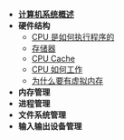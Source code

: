 * [**计算机系统概述**](01OperatingSystem/ch06)
* **硬件结构**
    * [CPU 是如何执行程序的](01OperatingSystem/ch01)
    * [存储器](01OperatingSystem/ch02)
    * [CPU Cache](01OperatingSystem/ch03)
    * [CPU 如何工作](01OperatingSystem/ch04)
    * [为什么要有虚拟内存](01OperatingSystem/ch05)
* **内存管理**
* **进程管理**
* **文件系统管理**
* **输入输出设备管理**

